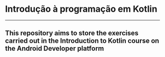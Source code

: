 # Introdução à programação em Kotlin
<hr>
<h2>
  This repository aims to store the exercises carried out in the Introduction to Kotlin course on the Android Developer platform
</h2>
